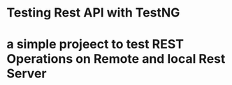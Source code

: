 # Testing Rest API with TestNG 
# a simple projeect to test REST Operations on Remote and local Rest Server


